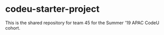 # codeu-starter-project
This is the shared repository for team 45 for the Summer '19 APAC CodeU cohort. 

